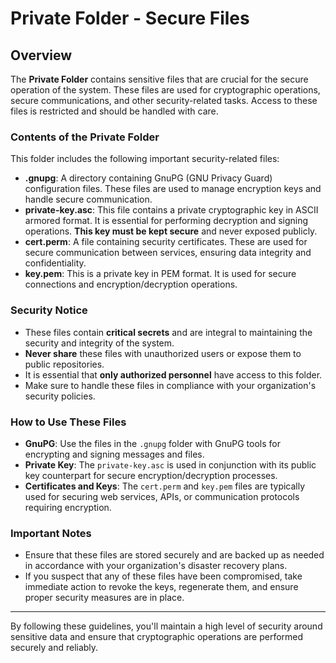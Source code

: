 # Private Folder - Secure Files

## Overview

The **Private Folder** contains sensitive files that are crucial for the secure operation of the system. These files are used for cryptographic operations, secure communications, and other security-related tasks. Access to these files is restricted and should be handled with care.

### Contents of the Private Folder

This folder includes the following important security-related files:

- **.gnupg**: A directory containing GnuPG (GNU Privacy Guard) configuration files. These files are used to manage encryption keys and handle secure communication.
- **private-key.asc**: This file contains a private cryptographic key in ASCII armored format. It is essential for performing decryption and signing operations. **This key must be kept secure** and never exposed publicly.
- **cert.perm**: A file containing security certificates. These are used for secure communication between services, ensuring data integrity and confidentiality.
- **key.pem**: This is a private key in PEM format. It is used for secure connections and encryption/decryption operations.

### Security Notice

- These files contain **critical secrets** and are integral to maintaining the security and integrity of the system.
- **Never share** these files with unauthorized users or expose them to public repositories.
- It is essential that **only authorized personnel** have access to this folder.
- Make sure to handle these files in compliance with your organization's security policies.

### How to Use These Files

- **GnuPG**: Use the files in the `.gnupg` folder with GnuPG tools for encrypting and signing messages and files.
- **Private Key**: The `private-key.asc` is used in conjunction with its public key counterpart for secure encryption/decryption processes.
- **Certificates and Keys**: The `cert.perm` and `key.pem` files are typically used for securing web services, APIs, or communication protocols requiring encryption.

### Important Notes

- Ensure that these files are stored securely and are backed up as needed in accordance with your organization's disaster recovery plans.
- If you suspect that any of these files have been compromised, take immediate action to revoke the keys, regenerate them, and ensure proper security measures are in place.

---

By following these guidelines, you'll maintain a high level of security around sensitive data and ensure that cryptographic operations are performed securely and reliably.
